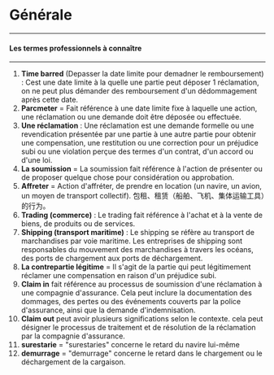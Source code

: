 # Générale
---
#### Les termes professionnels à connaître
---
1. __Time barred__ (Depasser la date limite pour demadner le remboursement) : Cest une date limite à la quelle une partie peut déposer 1 réclamation, on ne peut plus démander des remboursement d'un dédommagement après cette date.
2. __Parcmeter__ = Fait référence à une date limite fixe à laquelle une action, une réclamation ou une demande doit être déposée ou effectuée.
3. __Une réclamation__ : Une réclamation est une demande formelle ou une revendication présentée par une partie à une autre partie pour obtenir une compensation, une restitution ou une correction pour un préjudice subi ou une violation perçue des termes d'un contrat, d'un accord ou d'une loi.
4. __La soumission__ = La soumission fait référence à l'action de présenter ou de proposer quelque chose pour considération ou approbation.
5. __Affreter__ = Action d'affréter, de prendre en location (un navire, un avion, un moyen de transport collectif).  包租、租赁（船舶、飞机、集体运输工具）的行为。
6. __Trading (commerce)__ : Le trading fait référence à l'achat et à la vente de biens, de produits ou de services.
7. __Shipping (transport maritime)__ : Le shipping se réfère au transport de marchandises par voie maritime. Les entreprises de shipping sont responsables du mouvement des marchandises à travers les océans, des ports de chargement aux ports de déchargement.
8. __La contrepartie légitime__ =  Il s'agit de la partie qui peut légitimement réclamer une compensation en raison d'un préjudice subi.
9. __Claim in__ fait référence au processus de soumission d'une réclamation à une compagnie d'assurance. Cela peut inclure la documentation des dommages, des pertes ou des événements couverts par la police d'assurance, ainsi que la demande d'indemnisation.
10. __Claim out__ peut avoir plusieurs significations selon le contexte.  cela peut désigner le processus de traitement et de résolution de la réclamation par la compagnie d'assurance.
11. __surestarie__ = "surestaries" concerne le retard du navire lui-même
12. __demurrage__ =  "demurrage" concerne le retard dans le chargement ou le déchargement de la cargaison.